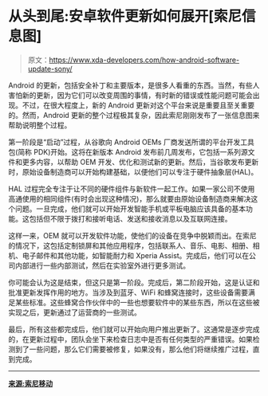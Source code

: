 # 从头到尾:安卓软件更新如何展开[索尼信息图]

> 原文：<https://www.xda-developers.com/how-android-software-update-sony/>

Android 的更新，包括安全补丁和主要版本，是很多人看重的东西。当然，有些人害怕新的更新，因为它们可以改变周围的事情，有时新的错误或性能问题可能会出现。不过，在很大程度上，新的 Android 更新对这个平台来说是重要且至关重要的。然而，Android 更新的整个过程极其复杂，因此索尼刚刚发布了一张信息图来帮助说明整个过程。

第一阶段是“启动”过程，从谷歌向 Android OEMs 厂商发送所谓的平台开发工具包(简称 PDK)开始。这将在新版本 Android 发布前几周发布，它包括一系列源文件和更多内容，以帮助 OEM 开发、优化和测试新的更新。然后，当谷歌发布更新时，原始设备制造商可以开始构建基础，以便他们可以专注于硬件抽象层(HAL)。

HAL 过程完全专注于让不同的硬件组件与新软件一起工作。如果一家公司不使用高通使用的相同组件(有时会出现这种情况)，那么就要由原始设备制造商来解决这个问题。一旦完成，他们就可以开始开发智能手机或平板电脑应该具备的基本功能。这包括但不限于拨打和接听电话、发送和接收消息以及互联网连接。

这样一来，OEM 就可以开发软件功能，使他们的设备在竞争中脱颖而出。在索尼的情况下，这包括定制锁屏和其他应用程序，包括联系人、音乐、电影、相册、相机、电子邮件和其他功能，如智能耐力和 Xperia Assist。完成后，他们可以在公司内部进行一些内部测试，然后在实验室外进行更多测试。

你可能会认为这是结束，但这只是第一阶段。完成后，第二阶段开始，这是认证和批准更新发挥作用的地方。当涉及到蓝牙、WiFi 和蜂窝连接时，这些设备需要满足某些标准。这些蜂窝合作伙伴中的一些也想要软件中的某些东西，所以在这些被实现之后，更新通过了运营商的一些测试。

最后，所有这些都完成后，他们就可以开始向用户推出更新了。这通常是逐步完成的，在更新过程中，团队会坐下来检查日志中是否有任何类型的严重错误。如果检测到了一些问题，那么它们需要被修复，如果没有，那么他们将继续推广过程，直到完成。

* * *

[**来源:索尼移动**](https://blogs.sonymobile.com/2017/11/03/journey-android-software-rollout/)